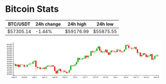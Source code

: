 # Bitcoin Stats

BTC/USDT|24h change|24h high|24h low|
|---|---|---|---|
|$57305.14|-1.44%|$59176.99|$55875.55|

<img src="./chart.svg">
